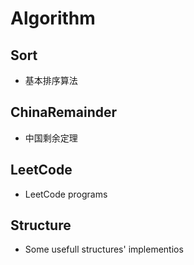 # Algorithm
## Sort
- 基本排序算法

## ChinaRemainder
- 中国剩余定理

## LeetCode
- LeetCode programs

## Structure
- Some usefull structures' implementios
